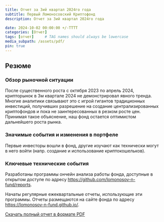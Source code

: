 ```yaml
---
title: Отчет за 3ий квартал 2024го года
subtitle: Первый Ломоносовский Криптофонд
description: Отчет за 3ий квартал 2024го года

date: 2024-10-02 00:00:00 +/-TTTT
categories: [Отчет]
tags: [отчет]     # TAG names should always be lowercase
media_subpath: /assets/pdf/
pin: true
---
```


## Резюме

### Обзор рыночной ситуации

После существенного роста с октября 2023 по апрель 2024, крипторынок в 3м квартале 2024 не демонстрировал явного тренда. Многие аналитики связывают это с игрой гигантов традиционных инвестиций, получивших разрешение на создание централизированных криптофондов и пока не заинтересованных в резком росте цен. Принимая такое объяснение, наш фонд остается оптимистом дальнейшего роста рынка.

### Значимые события и изменения в портфеле

Первые инвесторы вошли в фонд, другие изучают как технически могут в него войти (напр. создание и использование криптокошельков).

### Ключевые технические события

Разработаны программы ончейн анализа работы фонда, доступные в открытом доступе по адресу https://github.com/lomonosov-n-fund/reports.

Начаты регулярные ежеквартальные отчеты, использующие эти программы. Отчеты размещаются на сайте фонда по адресу https://lomonosov-n-fund.github.io/.

[Скачать полный отчет в формате PDF](отчет2024к3.pdf)